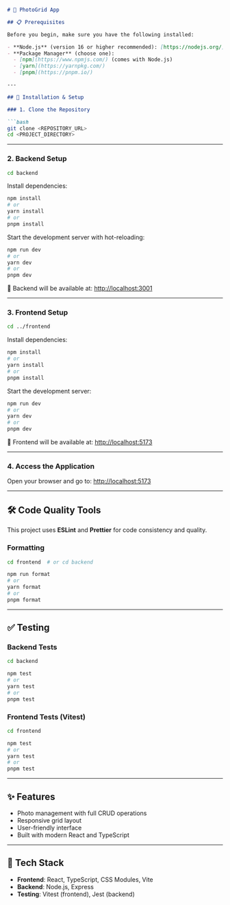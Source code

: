 ```markdown
# 📸 PhotoGrid App

## 📋 Prerequisites

Before you begin, make sure you have the following installed:

- **Node.js** (version 16 or higher recommended): [https://nodejs.org/](https://nodejs.org/)
- **Package Manager** (choose one):
  - [npm](https://www.npmjs.com/) (comes with Node.js)
  - [yarn](https://yarnpkg.com/)
  - [pnpm](https://pnpm.io/)

---

## 🚀 Installation & Setup

### 1. Clone the Repository

```bash
git clone <REPOSITORY_URL>
cd <PROJECT_DIRECTORY>
```

---

### 2. Backend Setup

```bash
cd backend
```

Install dependencies:

```bash
npm install
# or
yarn install
# or
pnpm install
```

Start the development server with hot-reloading:

```bash
npm run dev
# or
yarn dev
# or
pnpm dev
```

🔗 Backend will be available at: [http://localhost:3001](http://localhost:3001)

---

### 3. Frontend Setup

```bash
cd ../frontend
```

Install dependencies:

```bash
npm install
# or
yarn install
# or
pnpm install
```

Start the development server:

```bash
npm run dev
# or
yarn dev
# or
pnpm dev
```

🔗 Frontend will be available at: [http://localhost:5173](http://localhost:5173)

---

### 4. Access the Application

Open your browser and go to: [http://localhost:5173](http://localhost:5173)

---

## 🛠️ Code Quality Tools

This project uses **ESLint** and **Prettier** for code consistency and quality.

### Formatting

```bash
cd frontend  # or cd backend

npm run format
# or
yarn format
# or
pnpm format
```

---

## ✅ Testing

### Backend Tests

```bash
cd backend

npm test
# or
yarn test
# or
pnpm test
```

### Frontend Tests (Vitest)

```bash
cd frontend

npm test
# or
yarn test
# or
pnpm test
```

---

## ✨ Features

- Photo management with full CRUD operations
- Responsive grid layout
- User-friendly interface
- Built with modern React and TypeScript

---

## 🧰 Tech Stack

- **Frontend**: React, TypeScript, CSS Modules, Vite  
- **Backend**: Node.js, Express  
- **Testing**: Vitest (frontend), Jest (backend)
```
